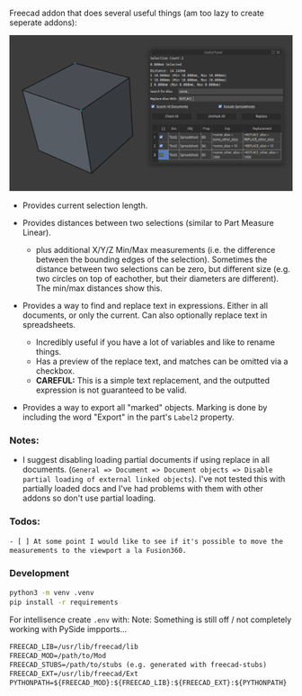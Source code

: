 Freecad addon that does several useful things (am too lazy to create seperate addons):

![](./Screenshot.png)

- Provides current selection length.
- Provides distances between two selections (similar to Part Measure Linear).
	- plus additional X/Y/Z Min/Max measurements (i.e. the difference between the bounding edges of the selection). Sometimes the distance between two selections can be zero, but different size (e.g. two circles on top of eachother, but their diameters are different). The min/max distances show this.

- Provides a way to find and replace text in expressions. Either in all documents, or only the current. Can also optionally replace text in spreadsheets.
	- Incredibly useful if you have a lot of variables and like to rename things.
	- Has a preview of the replace text, and matches can be omitted via a checkbox.
	- **CAREFUL:** This is a simple text replacement, and the outputted expression is not guaranteed to be valid.

- Provides a way to export all "marked" objects. Marking is done by including the word "Export" in the part's `Label2` property.

### Notes:
- I suggest disabling loading partial documents if using replace in all documents. (`General => Document => Document objects => Disable partial loading of external linked objects`). I've not tested this with partially loaded docs and I've had problems with them with other addons so don't use partial loading.

### Todos:
	- [ ] At some point I would like to see if it's possible to move the measurements to the viewport a la Fusion360.


### Development

```sh
python3 -m venv .venv
pip install -r requirements

```
For intellisence create `.env` with:
Note: Something is still off / not completely working with PySide impports...

```
FREECAD_LIB=/usr/lib/freecad/lib
FREECAD_MOD=/path/to/Mod
FREECAD_STUBS=/path/to/stubs (e.g. generated with freecad-stubs)
FREECAD_EXT=/usr/lib/freecad/Ext
PYTHONPATH=${FREECAD_MOD}:${FREECAD_LIB}:${FREECAD_EXT}:${PYTHONPATH}
```
